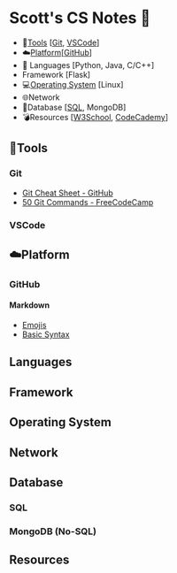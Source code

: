# Scott's CS Notes :memo:

- :hammer:[Tools](#hammertools) [[Git](#git), [VSCode](#git)]
- :cloud:[Platform](#cloudplatform)[[GitHub](#github)]
- :speech_balloon: Languages [Python, Java, C/C++]
- Framework [Flask]
- :computer:[Operating System](#operating-system) [Linux]
- :globe_with_meridians:Network
- :floppy_disk:Database [[SQL](#sql), MongoDB]
- :bomb:Resources [[W3School](https://www.w3schools.com/), [CodeCademy](https://www.codecademy.com/)]


## :hammer:Tools
### Git
- [Git Cheat Sheet - GitHub](https://education.github.com/git-cheat-sheet-education.pdf)
- [50 Git Commands - FreeCodeCamp](https://www.freecodecamp.org/news/git-cheat-sheet/)
### VSCode

## :cloud:Platform
### GitHub
#### Markdown
- [Emojis](https://gist.github.com/rxaviers/7360908)
- [Basic Syntax](https://docs.github.com/en/get-started/writing-on-github/getting-started-with-writing-and-formatting-on-github/basic-writing-and-formatting-syntax)

## Languages

## Framework

## Operating System

## Network

## Database
### SQL
### MongoDB (No-SQL)

## Resources